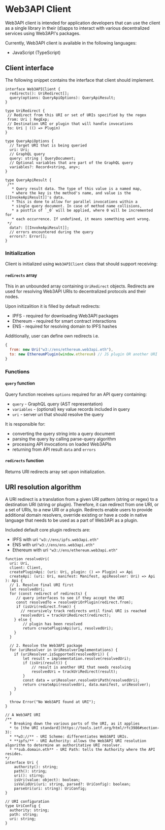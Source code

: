 # Web3API Client

Web3API client is intended for application developers that can use the client as a single library in their (d)apps to interact with various decentralized services using Web3API's packages.

Currently, Web3API client is available in the following languages:
 - JavaScript (TypeScript)

## Client interface
The following snippet contains the interface that client should implement.

```
interface Web3APIClient {
  redirects(): UriRedirect[];
  query(options: QueryApiOptions): QueryApiResult;
}

type UriRedirect {
 // Redirect from this URI or set of URIs specified by the regex
 from: Uri | RegExp;
 // Destination URI or plugin that will handle invocations
 to: Uri | (() => Plugin)
}

type QueryApiOptions {
  // Target URI that is being queried
  uri: Uri;
  // GraphQL query
  query: string | QueryDocument;
  // Optional variables that are part of the GraphQL query
  variables?: Record<string, any>;
}

type QueryApiResult {
 /**
   * Query result data. The type of this value is a named map,
   * where the key is the method's name, and value is the [[InvokeApiResult]]'s data.
   * This is done to allow for parallel invocations within a
   * single query document. In case of method name collisions,
   * a postfix of `_0` will be applied, where 0 will be incremented for
   * each occurrence. If undefined, it means something went wrong.
 */
  data?: [[InvokeApiResult]];
  // errors encountered during the query
  errors?: Error[];
}
```

### Initialization
Client is initialized using `Web3APIClient` class that should support receiving:

#### `redirects` array
This in an unbounded array containing `UriRedirect` objects.
Redirects are used for resolving Web3API URIs to decentralized protocols and their nodes.
 
Upon initizalition it is filled by default redirects:
 - IPFS - required for downloading Web3API packages
 - Ethereum - required for smart contract interactions
 - ENS - required for resolving domain to IPFS hashes

Additionally, user can define own redirects i.e.
```js
{
  from: new Uri("w3://ens/ethereum.web3api.eth"),
  to: new EthereumPlugin(window.ethereum) // JS plugin OR another URI
}
```

### Functions

#### `query` function
Query function receives `options` required for an API query containing:
 - `query` - GraphQL query (AST representation)
 - `variables` - (optional) key value records included in query
 - `uri` - server uri that should resolve the query

It is responsible for:
 - converting the query string into a query document
 - parsing the query by calling parse-query algorithm
 - processing API invocations on loaded Web3APIs
 - returning from API result `data` and `errors`

#### `redirects` function

Returns URI redirects array set upon initialization. 

## URI resolution algorithm

A URI redirect is a translation from a given URI pattern (string or regex) to a destination URI (string or plugin).
Therefore, it can redirect from one URI, or a set of URIs, to a new URI or a plugin. 
Redirects enable users to provide additional domain resolvers, override existing or have a code in native language that needs to be used as a part of Web3API as a plugin.  

Included default core plugin redirects are:
 - IPFS with uri `"w3://ens/ipfs.web3api.eth"`
 - ENS with uri`"w3://ens/ens.web3api.eth"`
 - Ethereum with uri `"w3://ens/ethereum.web3api.eth"`
 
```
function resolveUri(
  uri: Uri,
  client: Client,
  createPluginApi: (uri: Uri, plugin: () => Plugin) => Api
  createApi: (uri: Uri, manifest: Manifest, apiResolver: Uri) => Api
): Api {
  // 1. Resolve final URI first
  let resolvedUri;
  for (const redirect of redirects) {
     // query interfaces to see if they accept the URI
     const resolvedTo = resolveUriOrPlugin(redirect.from);
     if (isUri(redirect.from)) {
       // recursively track redirects until final URI is reached
       resolvedUri = trackUriRedirect(redirect);
    } else {
        // plugin has been resolved
        return createPluginApi(uri, resolvedUri);
    }
  }

  // 2. Resolve the Web3API package
  for (uriResolver in UriResolverImplementations) {
    if (uriResolver.isSupported(resolvedUri)) {
        let result = implementation.resolve(resolvedUri);
        if (isUri(result)) {
            // result is another URI that needs resolving
            resolvedUri = trackUriRedirect(result);
        }
        const data = uriResolver.resolveUriPath(resolvedUri);
        return createApi(resolvedUri, data.manifest, uriResolver);
    }
  }

  throw Error("No Web3API found at URI");
}

// A Web3API URI
/**
  * Breaking down the various parts of the URI, as it applies
  * to [the URI standard](https://tools.ietf.org/html/rfc3986#section-3):
  * **w3://** - URI Scheme: differentiates Web3API URIs.
  * **ipfs/** - URI Authority: allows the Web3API URI resolution algorithm to determine an authoritative URI resolver.
  * **sub.domain.eth** - URI Path: tells the Authority where the API resides.
*/
interface Uri {
    authority(): string;
    path(): string;
    uri(): stirng;
    isUri(value: object): boolean;
    isValidUri(uri: string, parsed?: UriConfig): boolean;
    parseUri(uri: string): UriConfig;
}

// URI configuration
type UriConfig {
  authority: string;
  path: string;
  uri: string;
}
```
